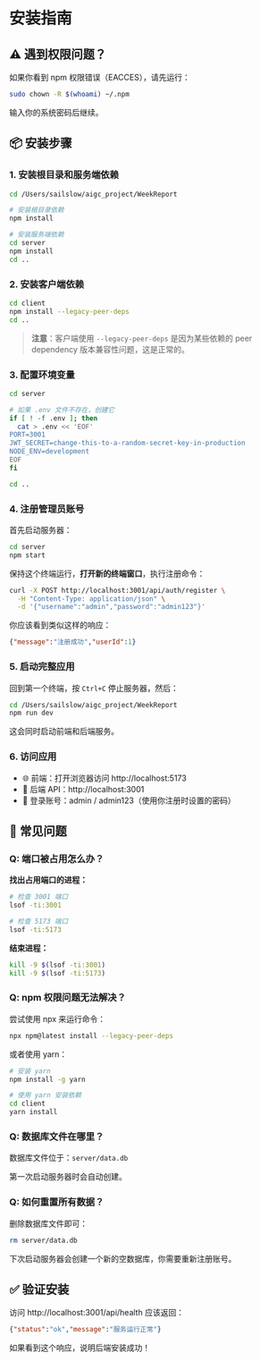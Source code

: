 # 安装指南

## ⚠️ 遇到权限问题？

如果你看到 npm 权限错误（EACCES），请先运行：

```bash
sudo chown -R $(whoami) ~/.npm
```

输入你的系统密码后继续。

## 📦 安装步骤

### 1. 安装根目录和服务端依赖

```bash
cd /Users/sailslow/aigc_project/WeekReport

# 安装根目录依赖
npm install

# 安装服务端依赖
cd server
npm install
cd ..
```

### 2. 安装客户端依赖

```bash
cd client
npm install --legacy-peer-deps
cd ..
```

> **注意**：客户端使用 `--legacy-peer-deps` 是因为某些依赖的 peer dependency 版本兼容性问题，这是正常的。

### 3. 配置环境变量

```bash
cd server

# 如果 .env 文件不存在，创建它
if [ ! -f .env ]; then
  cat > .env << 'EOF'
PORT=3001
JWT_SECRET=change-this-to-a-random-secret-key-in-production
NODE_ENV=development
EOF
fi

cd ..
```

### 4. 注册管理员账号

首先启动服务器：

```bash
cd server
npm start
```

保持这个终端运行，**打开新的终端窗口**，执行注册命令：

```bash
curl -X POST http://localhost:3001/api/auth/register \
  -H "Content-Type: application/json" \
  -d '{"username":"admin","password":"admin123"}'
```

你应该看到类似这样的响应：
```json
{"message":"注册成功","userId":1}
```

### 5. 启动完整应用

回到第一个终端，按 `Ctrl+C` 停止服务器，然后：

```bash
cd /Users/sailslow/aigc_project/WeekReport
npm run dev
```

这会同时启动前端和后端服务。

### 6. 访问应用

- 🌐 前端：打开浏览器访问 http://localhost:5173
- 🔌 后端 API：http://localhost:3001
- 👤 登录账号：admin / admin123（使用你注册时设置的密码）

## 🐛 常见问题

### Q: 端口被占用怎么办？

**找出占用端口的进程：**
```bash
# 检查 3001 端口
lsof -ti:3001

# 检查 5173 端口  
lsof -ti:5173
```

**结束进程：**
```bash
kill -9 $(lsof -ti:3001)
kill -9 $(lsof -ti:5173)
```

### Q: npm 权限问题无法解决？

尝试使用 npx 来运行命令：
```bash
npx npm@latest install --legacy-peer-deps
```

或者使用 yarn：
```bash
# 安装 yarn
npm install -g yarn

# 使用 yarn 安装依赖
cd client
yarn install
```

### Q: 数据库文件在哪里？

数据库文件位于：`server/data.db`

第一次启动服务器时会自动创建。

### Q: 如何重置所有数据？

删除数据库文件即可：
```bash
rm server/data.db
```

下次启动服务器会创建一个新的空数据库，你需要重新注册账号。

## ✅ 验证安装

访问 http://localhost:3001/api/health 应该返回：
```json
{"status":"ok","message":"服务运行正常"}
```

如果看到这个响应，说明后端安装成功！

